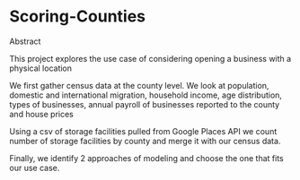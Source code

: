 # Scoring-Counties

Abstract

This project explores the use case of considering opening a business with a physical location 

We first gather census data at the county level. We look at population, domestic and international migration, household income, age distribution, types of businesses, annual payroll of businesses reported to the county and house prices

Using a csv of storage facilities pulled from Google Places API we count number of storage facilities by county and merge it with our census data. 

Finally, we identify 2 approaches of modeling and choose the one that fits our use case.


